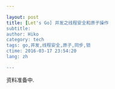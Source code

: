 ```yaml
---

layout: post  
title: [Let's Go] 并发之线程安全和原子操作
subtitle:   
author: Hiko  
category: tech  
tags: go,并发,线程安全,原子,同步,锁  
ctime: 2016-03-17 23:54:20  
lang: zh  

---
```


资料准备中.